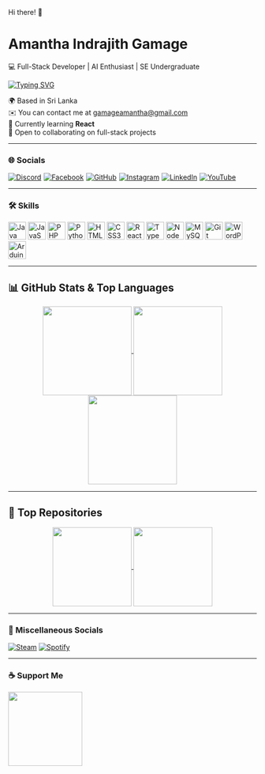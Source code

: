 Hi there! 👋

# Amantha Indrajith Gamage

💻 Full-Stack Developer | AI Enthusiast | SE Undergraduate

[![Typing SVG](https://readme-typing-svg.herokuapp.com?font=Fira+Code&size=24&pause=1000&color=10B981&width=435&lines=Hi+there!+I'm+Amantha+Gamage;Passionate+about+Coding;Learning+Java+%26+Backend+Dev)](https://git.io/typing-svg)

🌍 Based in Sri Lanka  
✉️ You can contact me at [gamageamantha@gmail.com](mailto:gamageamantha@gmail.com) <br>
🧠 Currently learning **React**  
🤝 Open to collaborating on full-stack projects

---

### 🌐 Socials

<div style="display: flex; gap: 5px; align-items: center; flex-wrap: wrap;">
  <a href="https://discord.com/users/472797200028794912">
    <img src="https://img.shields.io/badge/Discord-%235865F2.svg?style=for-the-badge&logo=discord&logoColor=white" alt="Discord"/>
  </a>
  <a href="https://www.facebook.com/ami.gamage.69">
    <img src="https://img.shields.io/badge/Facebook-%231877F2.svg?style=for-the-badge&logo=facebook&logoColor=white" alt="Facebook"/>
  </a>
  <a href="https://www.github.com/AmiChanDev">
    <img src="https://img.shields.io/badge/GitHub-%23121011.svg?style=for-the-badge&logo=github&logoColor=white" alt="GitHub"/>
  </a>
  <a href="https://www.instagram.com/amichan6.9">
    <img src="https://img.shields.io/badge/Instagram-%23E4405F.svg?style=for-the-badge&logo=instagram&logoColor=white" alt="Instagram"/>
  </a>
  <a href="https://www.linkedin.com/in/amantha-gamage-367955257">
    <img src="https://img.shields.io/badge/LinkedIn-%230A66C2.svg?style=for-the-badge&logo=linkedin&logoColor=white" alt="LinkedIn"/>
  </a>
  <a href="https://www.youtube.com/@AmiG">
    <img src="https://img.shields.io/badge/YouTube-%23FF0000.svg?style=for-the-badge&logo=youtube&logoColor=white" alt="YouTube"/>
  </a>
</div>

---

### 🛠 Skills

<p align="left">
<img src="https://raw.githubusercontent.com/danielcranney/readme-generator/main/public/icons/skills/java-colored.svg" width="36" height="36" alt="Java"/>
<img src="https://raw.githubusercontent.com/danielcranney/readme-generator/main/public/icons/skills/javascript-colored.svg" width="36" height="36" alt="JavaScript"/>
<img src="https://raw.githubusercontent.com/danielcranney/readme-generator/main/public/icons/skills/php-colored.svg" width="36" height="36" alt="PHP"/>
<img src="https://raw.githubusercontent.com/danielcranney/readme-generator/main/public/icons/skills/python-colored.svg" width="36" height="36" alt="Python"/>
<img src="https://raw.githubusercontent.com/danielcranney/readme-generator/main/public/icons/skills/html5-colored.svg" width="36" height="36" alt="HTML5"/>
<img src="https://raw.githubusercontent.com/danielcranney/readme-generator/main/public/icons/skills/css3-colored.svg" width="36" height="36" alt="CSS3"/>
<img src="https://raw.githubusercontent.com/danielcranney/readme-generator/main/public/icons/skills/react-colored.svg" width="36" height="36" alt="React"/>
<img src="https://raw.githubusercontent.com/danielcranney/readme-generator/main/public/icons/skills/typescript-colored.svg" width="36" height="36" alt="TypeScript"/>
<img src="https://raw.githubusercontent.com/danielcranney/readme-generator/main/public/icons/skills/nodejs-colored.svg" width="36" height="36" alt="NodeJS"/>
<img src="https://raw.githubusercontent.com/danielcranney/readme-generator/main/public/icons/skills/mysql-colored.svg" width="36" height="36" alt="MySQL"/>
<img src="https://raw.githubusercontent.com/danielcranney/readme-generator/main/public/icons/skills/git-colored.svg" width="36" height="36" alt="Git"/>
<img src="https://raw.githubusercontent.com/danielcranney/readme-generator/main/public/icons/skills/wordpress-colored.svg" width="36" height="36" alt="WordPress"/>
<img src="https://raw.githubusercontent.com/danielcranney/readme-generator/main/public/icons/skills/arduino-colored.svg" width="36" height="36" alt="Arduino"/>
</p>

---

## 📊 GitHub Stats & Top Languages

<p align="center">
<a href="https://github.com/AmiChanDev">
    <img height="180" align="center" src="https://github-readme-stats.vercel.app/api?username=AmiChanDev&show_icons=true&theme=transparent&rank_icon=github" />
  <a href="https://github.com/AmiChanDev">
    <img height="180" align="center" src="https://github-readme-streak-stats.herokuapp.com/?user=AmiChanDev&theme=transparent" />
      <a href="https://github.com/AmiChanDev">
    <img height="180" align="center" src="https://github-readme-stats.vercel.app/api/top-langs/?username=AmiChanDev&layout=compact&langs_count=8&theme=transparent&hide=hack" />
  </a>
</p>

---

## 📌 Top Repositories

<p align="center">
  <a href="https://github.com/AmiChanDev/expense-tracker">
    <img height="160" align="center" src="https://github-readme-stats.vercel.app/api/pin/?username=AmiChanDev&repo=expense-tracker&theme=transparent"/>
  </a>
  <a href="https://github.com/AmiChanDev/rest-api-project">
    <img height="160" align="center" src="https://github-readme-stats.vercel.app/api/pin/?username=AmiChanDev&repo=rest-api-project&theme=transparent"/>
  </a>
</p>

---

### 🎵 Miscellaneous Socials

[![Steam](https://img.shields.io/badge/Steam-000000.svg?style=for-the-badge&logo=steam&logoColor=white)](https://steamcommunity.com/id/amichan69/) [![Spotify](https://img.shields.io/badge/Spotify-1ED760.svg?style=for-the-badge&logo=spotify&logoColor=white)](https://open.spotify.com/user/31relo55kt6bx5eorjfab5htuqsu?si=e41d6354f45a4a3f)

---

### ☕ Support Me

<a href="https://www.buymeacoffee.com/AmiChan">
  <img src="https://cdn.buymeacoffee.com/buttons/v2/default-yellow.png" width="150"/>
</a>
